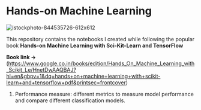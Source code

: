 # Hands-on Machine Learning
![istockphoto-844535726-612x612](https://user-images.githubusercontent.com/108270861/236766519-8e27556b-ff4b-4aa2-a494-76ccbaad6538.jpg)

This repository contains the notebooks I created while following the popular book **Hands-on Machine Learning with Sci-Kit-Learn and TensorFlow**

**Book link ->**(https://www.google.co.in/books/edition/Hands_On_Machine_Learning_with_Scikit_Le/HnetDwAAQBAJ?hl=en&gbpv=1&dq=hands+on+machine+learning+with+scikit-learn+and+tensorflow+pdf&printsec=frontcover)

1. Performance measure: different metrics to measure model performance and compare different classification models.
